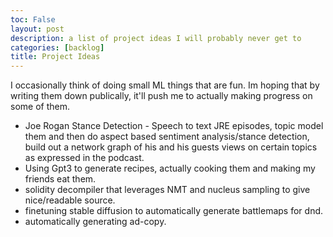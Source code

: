 ```yaml
---
toc: False
layout: post
description: a list of project ideas I will probably never get to
categories: [backlog]
title: Project Ideas
---
```


I occasionally think of doing small ML things that are fun. Im hoping that by writing them down publically, it'll push me to actually making progress on some of them.

* Joe Rogan Stance Detection - Speech to text JRE episodes, topic model them and then do aspect based sentiment analysis/stance detection, build out a network graph of his and his guests views on certain topics as expressed in the podcast.
* Using Gpt3 to generate recipes, actually cooking them and making my friends eat them.
* solidity decompiler that leverages NMT and nucleus sampling to give nice/readable source.
* finetuning stable diffusion to automatically generate battlemaps for dnd.
* automatically generating ad-copy.